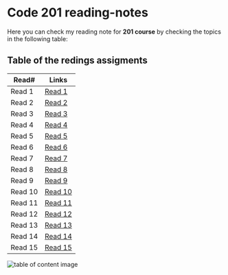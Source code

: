 # Code 201 reading-notes

Here you can check my reading note for **201 course** by checking the topics in the following table:

## Table of the redings assigments 

Read#      |      Links
-----------|-------------
Read 1     |  [Read 1](https://malekhassan.github.io/reading-notes/prep%20work/Class01)
Read 2     |  [Read 2](https://malekhassan.github.io/reading-notes/Class02/Class02)
Read 3     |  [Read 3](https://malekhassan.github.io/reading-notes/Class03/Class03)
Read 4     |  [Read 4](https://malekhassan.github.io/reading-notes/Class04/Class04)
Read 5     |  [Read 5](https://malekhassan.github.io/reading-notes/Class05/Class05)
Read 6     |  [Read 6](https://malekhassan.github.io/reading-notes/Class06/Class06)
Read 7     |  [Read 7](https://malekhassan.github.io/reading-notes/Class07/Class07)
Read 8     |  [Read 8](https://malekhassan.github.io/reading-notes/Class08/Class08)
Read 9     |  [Read 9](https://malekhassan.github.io/reading-notes/Class09/Class09)
Read 10    |  [Read 10](https://malekhassan.github.io/reading-notes/Class10/Class10)
Read 11    |  [Read 11]()
Read 12    |  [Read 12]()
Read 13    |  [Read 13]()
Read 14    |  [Read 14]()
Read 15    |  [Read 15]()

![table of content image](https://notionpress.com/blog/wp-content/uploads/2015/07/table-of-contents1.jpg)